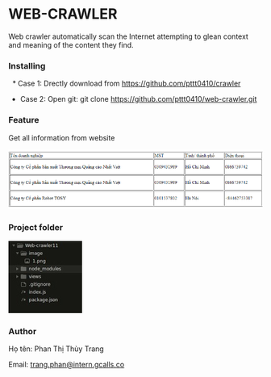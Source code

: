 # WEB-CRAWLER
Web crawler automatically scan the Internet attempting to glean context and meaning of the content they find.

### Installing

  * Case 1: Drectly download from https://github.com/pttt0410/crawler
  * Case 2: Open git: git clone https://github.com/pttt0410/web-crawler.git
  
### Feature
Get all information from website

![](https://github.com/pttt0410/crawler/blob/master/image/1.png) 
### Project folder

![](https://github.com/pttt0410/crawler/blob/master/image/2.jpg)
### Author

Họ tên: Phan Thị Thùy Trang

Email: trang.phan@intern.gcalls.co

